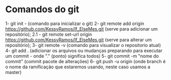 # Comandos do git
1- git init - (comando para inicializar o git)
2- git remote add origin https://github.com/KessyRamos/If_ElseMes.git (serve para adicionar um repositório);
2.1 - git remote set-url origin https://github.com/KessyRamos/If_ElseMes.git (serve para alterar um repositório);
3- git remote -v (comando para visualizar o repositorio atual)
4- git add . (adicionar os arquivos ou mudanças preparando para executar um commit - onde "." (ponto) significa todos)
5- git commit -m "nome do commit" (commit pacote de alterações)
6- git push -u origin <branch> (onde branch é o nome da ramificação que estaremos usando, neste caso usamos a master)